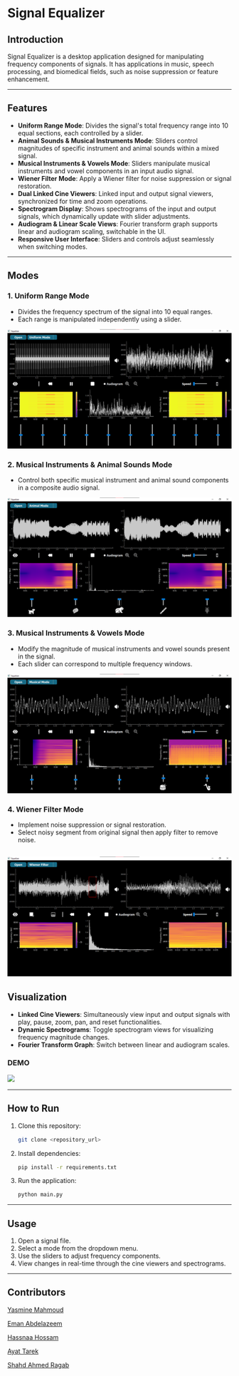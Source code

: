 # Signal Equalizer

## Introduction
Signal Equalizer is a desktop application designed for manipulating frequency components of signals. It has applications in music, speech processing, and biomedical fields, such as noise suppression or feature enhancement.

---

## Features
- **Uniform Range Mode**: Divides the signal's total frequency range into 10 equal sections, each controlled by a slider.
- **Animal Sounds & Musical Instruments Mode**: Sliders control magnitudes of specific instrument and animal sounds within a mixed signal.
- **Musical Instruments & Vowels Mode**: Sliders manipulate musical instruments and vowel components in an input audio signal.
- **Wiener Filter Mode**: Apply a Wiener filter for noise suppression or signal restoration.
- **Dual Linked Cine Viewers**: Linked input and output signal viewers, synchronized for time and zoom operations.
- **Spectrogram Display**: Shows spectrograms of the input and output signals, which dynamically update with slider adjustments.
- **Audiogram & Linear Scale Views**: Fourier transform graph supports linear and audiogram scaling, switchable in the UI.
- **Responsive User Interface**: Sliders and controls adjust seamlessly when switching modes.

---

## Modes
### 1. Uniform Range Mode
- Divides the frequency spectrum of the signal into 10 equal ranges.
- Each range is manipulated independently using a slider.

 ![](media/unifrom_mode.png)

### 2. Musical Instruments & Animal Sounds Mode
- Control both specific musical instrument and animal sound components in a composite audio signal.

 ![](media/animal_mode.png)

### 3. Musical Instruments & Vowels Mode
- Modify the magnitude of musical instruments and vowel sounds present in the signal.
- Each slider can correspond to multiple frequency windows.

![](media/music_mode.png)
 
### 4. Wiener Filter Mode
- Implement noise suppression or signal restoration.
- Select noisy segment from original signal then apply filter to remove noise.

![](media/wiener.png)
---

## Visualization
- **Linked Cine Viewers**: Simultaneously view input and output signals with play, pause, zoom, pan, and reset functionalities.
- **Dynamic Spectrograms**: Toggle spectrogram views for visualizing frequency magnitude changes.
- **Fourier Transform Graph**: Switch between linear and audiogram scales.

### DEMO

![](media/equilizer_demo.gif)

---

## How to Run
1. Clone this repository:
   ```bash
   git clone <repository_url>
   ```
2. Install dependencies:
   ```bash
   pip install -r requirements.txt
   ```
3. Run the application:
   ```bash
   python main.py
   ```

---

## Usage
1. Open a signal file.
2. Select a mode from the dropdown menu.
3. Use the sliders to adjust frequency components.
4. View changes in real-time through the cine viewers and spectrograms.

---

## Contributors

[Yasmine Mahmoud](https://github.com/yasmine-msg79)

[Eman Abdelazeem](https://github.com/Emaaanabdelazeemm)

[Hassnaa Hossam](https://github.com/hassnaa11)

[Ayat Tarek](https://github.com/Ayat-Tarek)

[Shahd Ahmed Ragab](https://github.com/shahdragab89)



